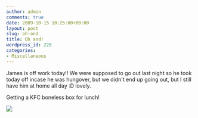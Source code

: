 ```yaml
---
author: admin
comments: true
date: 2009-10-15 10:25:00+00:00
layout: post
slug: oh-and
title: Oh and!
wordpress_id: 220
categories:
- Miscellaneous
---
```


James is off work today!!  We were supposed to go out last night so he took today off incase he was hungover, but we didn't end up going out, but I still have him at home all day :D  lovely.  
  
Getting a KFC boneless box for lunch!

![](https://blogger.googleusercontent.com/tracker/251139911615938991-1088763127244914628?l=www.outmumbered.com)
